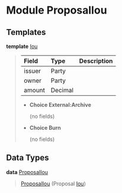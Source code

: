 # <a name="module-proposaliou-96142"></a>Module ProposalIou

## Templates

<a name="type-proposaliou-iou-51326"></a>**template** [Iou](#type-proposaliou-iou-51326)

> | Field   | Type    | Description |
> | :------ | :------ | :---------- |
> | issuer  | Party   |  |
> | owner   | Party   |  |
> | amount  | Decimal |  |
> 
> * **Choice External:Archive**
>   
>   (no fields)
> 
> * **Choice Burn**
>   
>   (no fields)

## Data Types

<a name="type-proposaliou-proposaliou-81988"></a>**data** [ProposalIou](#type-proposaliou-proposaliou-81988)

> <a name="constr-proposaliou-proposaliou-48383"></a>[ProposalIou](#constr-proposaliou-proposaliou-48383) (Proposal [Iou](#type-proposaliou-iou-51326))
> 
